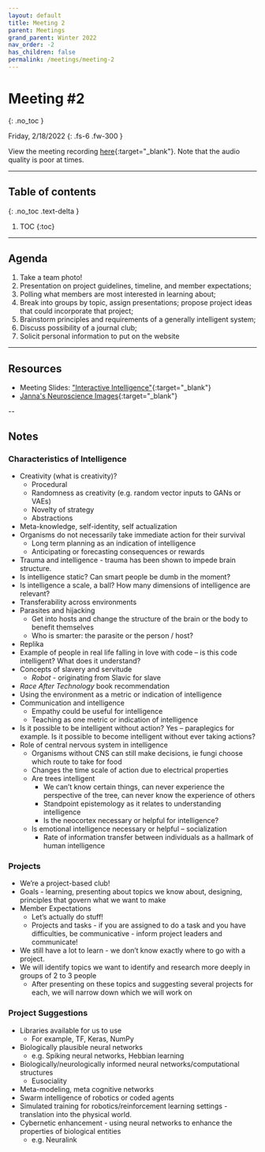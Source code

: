 ```yaml
---
layout: default
title: Meeting 2
parent: Meetings
grand_parent: Winter 2022
nav_order: -2
has_children: false
permalink: /meetings/meeting-2
---
```


# Meeting #2
{: .no_toc }

Friday, 2/18/2022
{: .fs-6 .fw-300 }

View the meeting recording [here](https://washington.zoom.us/rec/share/sYPA4932R2D2yi5KPZYHST7GFEuzfGCHTJ5DUwJUj1f3QNUfYlj-v7U235PxBu_v.CjFpI0KbdbWbXCaR){:target="_blank"}. Note that the audio quality is poor at times.

---

## Table of contents
{: .no_toc .text-delta }

1. TOC
{:toc}

---

## Agenda
1. Take a team photo!
2. Presentation on project guidelines, timeline, and member expectations;
3. Polling what members are most interested in learning about;
4. Break into groups by topic, assign presentations; propose project ideas that could incorporate that project;
5. Brainstorm principles and requirements of a generally intelligent system;
6. Discuss possibility of a journal club;
7. Solicit personal information to put on the website

---

## Resources
- Meeting Slides: ["Interactive Intelligence"](https://www.canva.com/design/DAE1ZsJC4pY/wZJeTZZbLeALEzL89TrHYQ/view?utm_content=DAE1ZsJC4pY&utm_campaign=designshare&utm_medium=link&utm_source=sharebutton){:target="_blank"}
- [Janna's Neuroscience Images](https://drive.google.com/drive/folders/1z8lQDlAfP1j007d42tQGL_K0uSPPgHIA?usp=sharing){:target="_blank"}

--

## Notes
### Characteristics of Intelligence
- Creativity (what is creativity)?
  - Procedural
  - Randomness as creativity (e.g. random vector inputs to GANs or VAEs)
  - Novelty of strategy
  - Abstractions
- Meta-knowledge, self-identity, self actualization
- Organisms do not necessarily take immediate action for their survival
  - Long term planning as an indication of intelligence
  - Anticipating or forecasting consequences or rewards
- Trauma and intelligence - trauma has been shown to impede brain structure.
- Is intelligence static? Can smart people be dumb in the moment?
- Is intelligence a scale, a ball? How many dimensions of intelligence are relevant?
- Transferability across environments
- Parasites and hijacking
  - Get into hosts and change the structure of the brain or the body to benefit themselves
  - Who is smarter: the parasite or the person / host?
- Replika
- Example of people in real life falling in love with code – is this code intelligent? What does it understand?
- Concepts of slavery and servitude
  - *Robot* - originating from Slavic for slave
- *Race After Technology* book recommendation
- Using the environment as a metric or indication of intelligence
- Communication and intelligence
  - Empathy could be useful for intelligence
  - Teaching as one metric or indication of intelligence
- Is it possible to be intelligent without action? Yes – paraplegics for example. Is it possible to become intelligent without ever taking actions?
- Role of central nervous system in intelligence
  - Organisms without CNS can still make decisions, ie fungi choose which route to take for food
  - Changes the time scale of action due to electrical properties
  - Are trees intelligent
    - We can’t know certain things, can never experience the perspective of the tree, can never know the experience of others
    - Standpoint epistemology as it relates to understanding intelligence
    - Is the neocortex necessary or helpful for intelligence?
  - Is emotional intelligence necessary or helpful – socialization
    - Rate of information transfer between individuals as a hallmark of human intelligence

### Projects
- We’re a project-based club!
- Goals - learning, presenting about topics we know about, designing, principles that govern what we want to make
- Member Expectations
  - Let’s actually do stuff!
  - Projects and tasks - if you are assigned to do a task and you have difficulties, be communicative - inform project leaders and communicate!
- We still have a lot to learn - we don’t know exactly where to go with a project.
- We will identify topics we want to identify and research more deeply in groups of 2 to 3 people
  - After presenting on these topics and suggesting several projects for each, we will narrow down which we will work on

### Project Suggestions
- Libraries available for us to use
  - For example, TF, Keras, NumPy
- Biologically plausible neural networks
  - e.g. Spiking neural networks, Hebbian learning
- Biologically/neurologically informed neural networks/computational structures
  - Eusociality
- Meta-modeling, meta cognitive networks
- Swarm intelligence of robotics or coded agents
- Simulated training for robotics/reinforcement learning settings - translation into the physical world.
- Cybernetic enhancement - using neural networks to enhance the properties of biological entities
  - e.g. Neuralink

